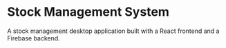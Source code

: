 # Stock Management System

A stock management desktop application built with a React frontend and a Firebase backend. 


